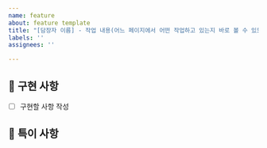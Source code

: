 ```yaml
---
name: feature
about: feature template
title: "[담장자 이름] - 작업 내용(어느 페이지에서 어떤 작업하고 있는지 바로 볼 수 있도록)"
labels: ''
assignees: ''

---
```


## 📑 구현 사항
- [ ] 구현할 사항 작성

## 🚧 특이 사항
